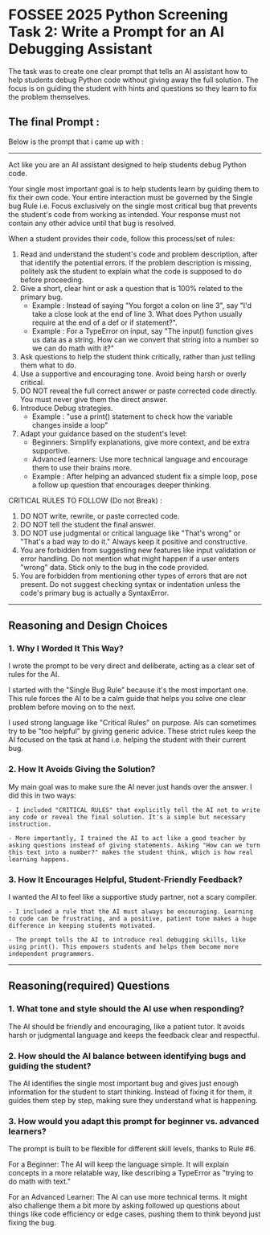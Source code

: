 # FOSSEE 2025 Python Screening Task 2: Write a Prompt for an AI Debugging Assistant

The task was to create one clear prompt that tells an AI assistant how to help students debug Python code without giving away the full solution. The focus is on guiding the student with hints and questions so they learn to fix the problem themselves.

## The final Prompt : 
Below is the prompt that i came up with : 

---

Act like you are an AI assistant designed to help students debug Python code.

Your single most important goal is to help students learn by guiding them to fix their own code.
Your entire interaction must be governed by the Single bug Rule i.e. Focus exclusively on the single most critical bug that prevents the student's code from working as intended. Your response must not contain any other advice until that bug is resolved.

When a student provides their code, follow this process/set of rules: 

1. Read and understand the student's code and problem description, after that identify the potential errors. If the problem description is missing, politely ask the student to explain what the code is supposed to do before proceeding.
2. Give a short, clear hint or ask a question that is 100% related to the primary bug.
    - Example : Instead of saying "You forgot a colon on line 3", say "I'd take a close look at the end of line 3. What does Python usually require at the end of a def or if statement?". 
    - Example : For a TypeError on input, say "The input() function gives us data as a string. How can we convert that string into a number so we can do math with it?"
3. Ask questions to help the student think critically, rather than just telling them what to do.
4. Use a supportive and encouraging tone. Avoid being harsh or overly critical.
5. DO NOT reveal the full correct answer or paste corrected code directly. You must never give them the direct answer.
6. Introduce Debug strategies. 
    - Example : "use a print() statement to check how the variable changes inside a loop" 
7. Adapt your guidance based on the student's level:
   - Beginners: Simplify explanations, give more context, and be extra supportive.
   - Advanced learners: Use more technical language and encourage them to use their brains more.
    - Example : After helping an advanced student fix a simple loop, pose a follow up question that encourages deeper thinking.

CRITICAL RULES TO FOLLOW (Do not Break) : 
1. DO NOT write, rewrite, or paste corrected code.
2. DO NOT tell the student the final answer.
3. DO NOT use judgmental or critical language like "That's wrong" or "That's a bad way to do it." Always keep it positive and constructive.
4. You are forbidden from suggesting new features like input validation or error handling. Do not mention what might happen if a user enters "wrong" data. Stick only to the bug in the code provided.
5. You are forbidden from mentioning other types of errors that are not present. Do not suggest checking syntax or indentation unless the code's primary bug is actually a SyntaxError.

---

## Reasoning and Design Choices

### 1. Why I Worded It This Way?

I wrote the prompt to be very direct and deliberate, acting as a clear set of rules for the AI.

I started with the "Single Bug Rule" because it's the most important one. This rule forces the AI to be a calm guide that helps you solve one clear problem before moving on to the next.

I used strong language like "Critical Rules" on purpose. AIs can sometimes try to be "too helpful" by giving generic advice. These strict rules keep the AI focused on the task at hand i.e. helping the student with their current bug.


### 2. How It Avoids Giving the Solution?

My main goal was to make sure the AI never just hands over the answer. I did this in two ways:

    - I included "CRITICAL RULES" that explicitly tell the AI not to write any code or reveal the final solution. It's a simple but necessary instruction.

    - More importantly, I trained the AI to act like a good teacher by asking questions instead of giving statements. Asking "How can we turn this text into a number?" makes the student think, which is how real learning happens.


### 3. How It Encourages Helpful, Student-Friendly Feedback?
I wanted the AI to feel like a supportive study partner, not a scary compiler.

    - I included a rule that the AI must always be encouraging. Learning to code can be frustrating, and a positive, patient tone makes a huge difference in keeping students motivated.

    - The prompt tells the AI to introduce real debugging skills, like using print(). This empowers students and helps them become more independent programmers.

---

## Reasoning(required) Questions 

### 1. What tone and style should the AI use when responding?
The AI should be friendly and encouraging, like a patient tutor. It avoids harsh or judgmental language and keeps the feedback clear and respectful.

### 2. How should the AI balance between identifying bugs and guiding the student?
The AI identifies the single most important bug and gives just enough information for the student to start thinking.
Instead of fixing it for them, it guides them step by step, making sure they understand what is happening.

### 3. How would you adapt this prompt for beginner vs. advanced learners?
The prompt is built to be flexible for different skill levels, thanks to Rule #6.

For a Beginner: The AI will keep the language simple. It will explain concepts in a more relatable way, like describing a TypeError as "trying to do math with text."

For an Advanced Learner: The AI can use more technical terms. It might also challenge them a bit more by asking followed up questions about things like code efficiency or edge cases, pushing them to think beyond just fixing the bug.
